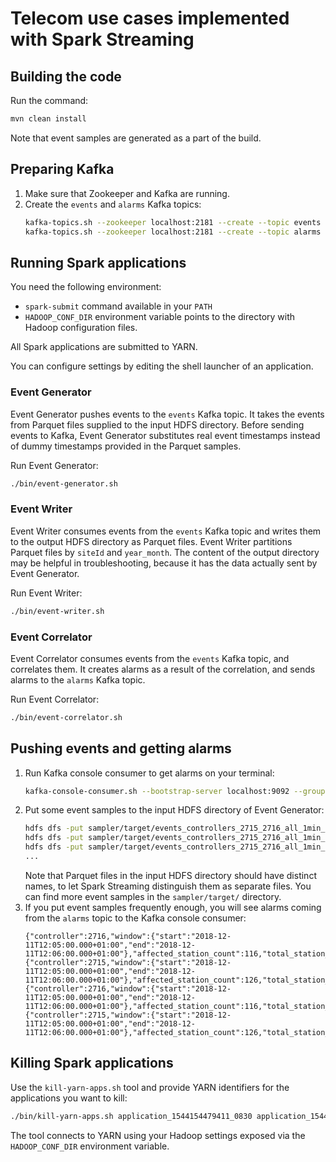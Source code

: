 # Telecom use cases implemented with Spark Streaming

## Building the code

Run the command:
```bash
mvn clean install
```
Note that event samples are generated as a part of the build.

## Preparing Kafka

1. Make sure that Zookeeper and Kafka are running.
1. Create the `events` and `alarms` Kafka topics:
   ```bash
   kafka-topics.sh --zookeeper localhost:2181 --create --topic events --partitions 5 --replication-factor 1
   kafka-topics.sh --zookeeper localhost:2181 --create --topic alarms --partitions 5 --replication-factor 1
   ```

## Running Spark applications

You need the following environment:
- `spark-submit` command available in your `PATH`
- `HADOOP_CONF_DIR` environment variable points to the directory with Hadoop configuration files.

All Spark applications are submitted to YARN.

You can configure settings by editing the shell launcher of an application.

### Event Generator

Event Generator pushes events to the `events` Kafka topic.
It takes the events from Parquet files supplied to the input HDFS directory.
Before sending events to Kafka,
Event Generator substitutes real event timestamps instead of dummy timestamps provided in the Parquet samples.

Run Event Generator:
```bash
./bin/event-generator.sh
```

### Event Writer

Event Writer consumes events from the `events` Kafka topic
and writes them to the output HDFS directory as Parquet files.
Event Writer partitions Parquet files by `siteId` and `year_month`.
The content of the output directory may be helpful in troubleshooting,
because it has the data actually sent by Event Generator.

Run Event Writer:
```bash
./bin/event-writer.sh
```

### Event Correlator

Event Correlator consumes events from the `events` Kafka topic, and correlates them.
It creates alarms as a result of the correlation, and sends alarms to the `alarms` Kafka topic. 

Run Event Correlator:
```bash
./bin/event-correlator.sh
```

## Pushing events and getting alarms

1. Run Kafka console consumer to get alarms on your terminal:
   ```bash
   kafka-console-consumer.sh --bootstrap-server localhost:9092 --group alarms --topic alarms
   ```
1. Put some event samples to the input HDFS directory of Event Generator:
   ```bash
   hdfs dfs -put sampler/target/events_controllers_2715_2716_all_1min_uniq.parquet /stream/input/events1.parquet
   hdfs dfs -put sampler/target/events_controllers_2715_2716_all_1min_uniq.parquet /stream/input/events2.parquet
   hdfs dfs -put sampler/target/events_controllers_2715_2716_all_1min_uniq.parquet /stream/input/events3.parquet
   ...
   ```
   Note that Parquet files in the input HDFS directory should have distinct names,
   to let Spark Streaming distinguish them as separate files.
   You can find more event samples in the `sampler/target/` directory.
1. If you put event samples frequently enough,
   you will see alarms coming from the `alarms` topic to the Kafka console consumer:
   ```text
   {"controller":2716,"window":{"start":"2018-12-11T12:05:00.000+01:00","end":"2018-12-11T12:06:00.000+01:00"},"affected_station_count":116,"total_station_count":116}
   {"controller":2715,"window":{"start":"2018-12-11T12:05:00.000+01:00","end":"2018-12-11T12:06:00.000+01:00"},"affected_station_count":126,"total_station_count":126}
   {"controller":2716,"window":{"start":"2018-12-11T12:05:00.000+01:00","end":"2018-12-11T12:06:00.000+01:00"},"affected_station_count":116,"total_station_count":116}
   {"controller":2715,"window":{"start":"2018-12-11T12:05:00.000+01:00","end":"2018-12-11T12:06:00.000+01:00"},"affected_station_count":126,"total_station_count":126}
   ```

## Killing Spark applications

Use the `kill-yarn-apps.sh` tool and provide YARN identifiers for the applications you want to kill:
```bash
./bin/kill-yarn-apps.sh application_1544154479411_0830 application_1544154479411_0831 application_1544154479411_0837
```
The tool connects to YARN using your Hadoop settings exposed via the `HADOOP_CONF_DIR` environment variable.
